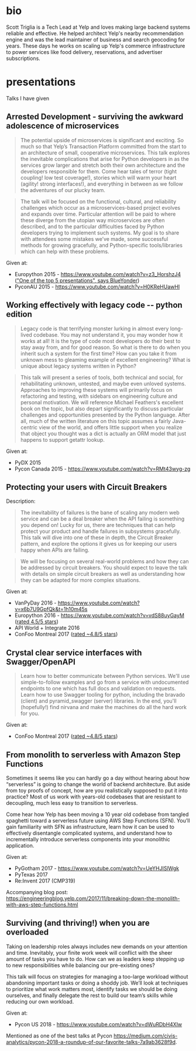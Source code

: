# bio

Scott Triglia is a Tech Lead at Yelp and loves making large backend systems reliable and effective. He helped architect Yelp's nearby recommendation engine and was the lead maintainer of business and search geocoding for years. These days he works on scaling up Yelp's commerce infrastructure to power services like food delivery, reservations, and advertiser subscriptions.

# presentations
Talks I have given

## Arrested Development - surviving the awkward adolescence of microservices

> The potential upside of microservices is significant and exciting. So much so that Yelp’s Transaction Platform committed from the start to an architecture of small, cooperative microservices. This talk explores the inevitable complications that arise for Python developers in as the services grow larger and stretch both their own architecture and the developers responsible for them. Come hear tales of terror (tight coupling! low test coverage!), stories which will warm your heart (agility! strong interfaces!), and everything in between as we follow the adventures of our plucky team.

> The talk will be focused on the functional, cultural, and reliability challenges which occur as a microservices-based project evolves and expands over time. Particular attention will be paid to where these diverge from the utopian way microservices are often described, and to the particular difficulties faced by Python developers trying to implement such systems. My goal is to share with attendees some mistakes we’ve made, some successful methods for growing gracefully, and Python-specific tools/libraries which can help with these problems.

Given at:

* Europython 2015 - https://www.youtube.com/watch?v=z3_HorshzJ4 (["One of the top 5 presentations", says BlueYonder](https://blog-e.blue-yonder.com/europython-the-five-best-presentations/))
* PyconAU 2015 - https://www.youtube.com/watch?v=H0KReHUawHI

## Working effectively with legacy code -- python edition

> Legacy code is that terrifying monster lurking in almost every long-lived codebase. You may not understand it, you may wonder how it works at all! It is the type of code most developers do their best to stay away from, and for good reason. So what is there to do when you inherit such a system for the first time? How can you take it from unknown mess to gleaming example of excellent engineering? What is unique about legacy systems written in Python?

> This talk will present a series of tools, both technical and social, for rehabilitating unknown, untested, and maybe even unloved systems. Approaches to improving these systems will primarily focus on refactoring and testing, with sidebars on engineering culture and personal motivation. We will reference Michael Feathers's excellent book on the topic, but also depart significantly to discuss particular challenges and opportunities presented by the Python language. After all, much of the written literature on this topic assumes a fairly Java-centric view of the world, and offers little support when you realize that object you thought was a dict is actually an ORM model that just happens to support getattr lookup.

Given at:

* PyDX 2015
* Pycon Canada 2015 - https://www.youtube.com/watch?v=RMt43wyg-zg

## Protecting your users with Circuit Breakers

Description:

> The inevitability of failures is the bane of scaling any modern web service and can be a deal breaker when the API failing is something you depend on! Lucky for us, there are techniques that can help protect your product and handle failures in subsystems gracefully. This talk will dive into one of these in depth, the Circuit Breaker pattern, and explore the options it gives us for keeping our users happy when APIs are failing.

> We will be focusing on several real-world problems and how they can be addressed by circuit breakers. You should expect to leave the talk with details on simple circuit breakers as well as understanding how they can be adapted for more complex situations.

Given at:

* VanPyDay 2016 - https://www.youtube.com/watch?v=x6b7U9GpfQk&t=1h10m45s
* Europython 2016 - https://www.youtube.com/watch?v=vdS88uyGayM ([rated 4.5/5 stars](http://imgur.com/a/Vj3Sl))
* API World + Integrate 2016
* ConFoo Montreal 2017 ([rated ~4.8/5 stars](confoo_circuitbreakers_audience_feedback.pdf))

## Crystal clear service interfaces with Swagger/OpenAPI

> Learn how to better communicate between Python services. We'll use simple-to-follow examples and go from a service with undocumented endpoints to one which has full docs and validation on requests. Learn how to use Swagger tooling for python, including the bravado (client) and pyramid_swagger (server) libraries. In the end, you'll (hopefully!) find nirvana and make the machines do all the hard work for you.

Given at:

* ConFoo Montreal 2017 ([rated ~4.8/5 stars](confoo_swagger_audience_feedback.pdf))

## From monolith to serverless with Amazon Step Functions

Sometimes it seems like you can hardly go a day without hearing about how “serverless” is going to change the world of backend architecture. But aside from toy proofs of concept, how are you realistically supposed to put it into practice? Most of us work with years-old codebases that are resistant to decoupling, much less easy to transition to serverless.

Come hear how Yelp has been moving a 10 year old codebase from tangled spaghetti toward a serverless future using AWS Step Functions (SFN). You’ll gain familiarity with SFN as infrastructure, learn how it can be used to effectively disentangle complicated systems, and understand how to incrementally introduce serverless components into your monolithic application.


Given at:

* PyGotham 2017 - https://www.youtube.com/watch?v=UeYHJISlWgk
* PyTexas 2017
* Re:Invent 2017 (CMP319)

Accompanying blog post: https://engineeringblog.yelp.com/2017/11/breaking-down-the-monolith-with-aws-step-functions.html

## Surviving (and thriving!) when you are overloaded

Taking on leadership roles always includes new demands on your attention and time. Inevitably, your finite work week will conflict with the sheer amount of tasks you have to do. How can we as leaders keep stepping up to new responsibilities while balancing our pre-existing ones?

This talk will focus on strategies for managing a too-large workload without abandoning important tasks or doing a shoddy job. We’ll look at techniques to prioritize what work matters most, identify tasks we should be doing ourselves, and finally delegate the rest to build our team’s skills while reducing our own workload.

Given at:

* Pycon US 2018 - https://www.youtube.com/watch?v=dWuRDbH4Xlw

Mentioned as one of the best talks at Pycon https://medium.com/civis-analytics/pycon-2018-a-roundup-of-our-favorite-talks-7a9ab3628f9d.
